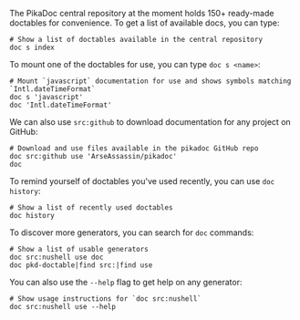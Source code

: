 The PikaDoc central repository at the moment holds 150+ ready-made doctables for convenience. To get a list of available docs, you can type:

```nushell
# Show a list of doctables available in the central repository
doc s index
```

To mount one of the doctables for use, you can type `doc s <name>`:

```nushell
# Mount `javascript` documentation for use and shows symbols matching `Intl.dateTimeFormat`
doc s 'javascript'
doc 'Intl.dateTimeFormat'
```

We can also use `src:github` to download documentation for any project on GitHub:

```nushell
# Download and use files available in the pikadoc GitHub repo
doc src:github use 'ArseAssassin/pikadoc'
doc
```

To remind yourself of doctables you've used recently, you can use `doc history`:

```nushell
# Show a list of recently used doctables
doc history
```

To discover more generators, you can search for `doc` commands:

```nushell
# Show a list of usable generators
doc src:nushell use doc
doc pkd-doctable|find src:|find use
```

You can also use the `--help` flag to get help on any generator:

```nushell
# Show usage instructions for `doc src:nushell`
doc src:nushell use --help
```
